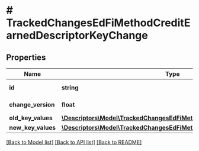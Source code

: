 # # TrackedChangesEdFiMethodCreditEarnedDescriptorKeyChange

## Properties

Name | Type | Description | Notes
------------ | ------------- | ------------- | -------------
**id** | **string** | Resource identifier | [optional]
**change_version** | **float** | Change version | [optional]
**old_key_values** | [**\Descriptors\Model\TrackedChangesEdFiMethodCreditEarnedDescriptorKey**](TrackedChangesEdFiMethodCreditEarnedDescriptorKey.md) |  | [optional]
**new_key_values** | [**\Descriptors\Model\TrackedChangesEdFiMethodCreditEarnedDescriptorKey**](TrackedChangesEdFiMethodCreditEarnedDescriptorKey.md) |  | [optional]

[[Back to Model list]](../../README.md#models) [[Back to API list]](../../README.md#endpoints) [[Back to README]](../../README.md)
